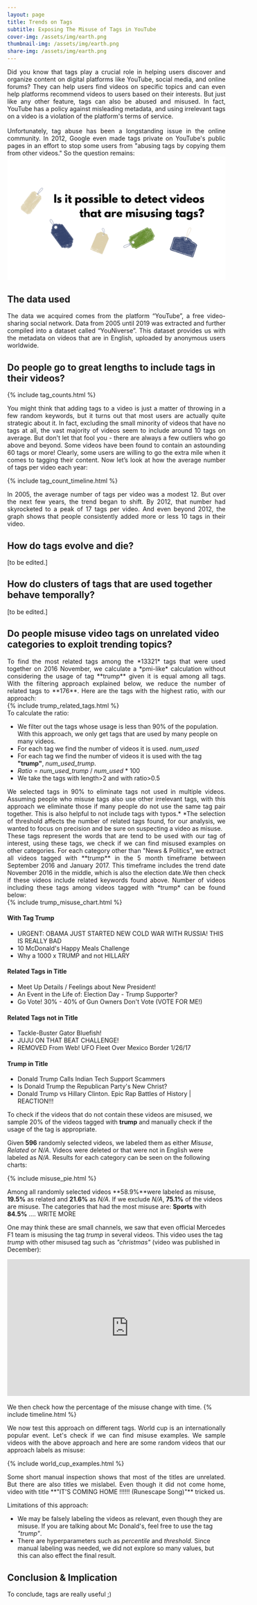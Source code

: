 ```yaml
---
layout: page
title: Trends on Tags 
subtitle: Exposing The Misuse of Tags in YouTube
cover-img: /assets/img/earth.png
thumbnail-img: /assets/img/earth.png
share-img: /assets/img/earth.png
---
```

<div style="text-align: justify"> Did you know that tags play a crucial role in helping users discover and organize content on digital platforms like YouTube, social media, and online forums? They can help users find videos on specific topics and can even help platforms recommend videos to users based on their interests. But just like any other feature, tags can also be abused and misused. In fact, YouTube has a policy against misleading metadata, and using irrelevant tags on a video is a violation of the platform's terms of service. <br><br>
Unfortunately, tag abuse has been a longstanding issue in the online community. In 2012, Google even made tags private on YouTube's public pages in an effort to stop some users from "abusing tags by copying them from other videos." So the question remains: <br>
<img src="/images/ADA-intro.png">
</div>


## The data used

<div style="text-align: justify"> The data we acquired comes from the platform “YouTube”, a free video-sharing social network. Data from 2005 until 2019 was extracted and further compiled into a dataset called “YouNiverse”. This dataset provides us with the metadata on videos that are in English, uploaded by anonymous users worldwide.  </div>

## Do people go to great lengths to include tags in their videos?

{% include tag_counts.html %}

<div style="text-align: justify"> You might think that adding tags to a video is just a matter of throwing in a few random keywords, but it turns out that most users are actually quite strategic about it. In fact, excluding the small minority of videos that have no tags at all, the vast majority of videos seem to include around 10 tags on average. But don't let that fool you - there are always a few outliers who go above and beyond. Some videos have been found to contain an astounding 60 tags or more! Clearly, some users are willing to go the extra mile when it comes to tagging their content. Now let’s look at how the average number of tags per video each year: </div>

{% include tag_count_timeline.html %}

<div style="text-align: justify"> In 2005, the average number of tags per video was a modest 12. But over the next few years, the trend began to shift. By 2012, that number had skyrocketed to a peak of 17 tags per video. And even beyond 2012, the graph shows that people consistently added more or less 10 tags in their video. </div>




## How do tags evolve and die?

<div style="text-align: justify"> [to be edited.]</div>



## How do clusters of tags that are used together behave temporally?

<div style="text-align: justify"> [to be edited.]</div>

## Do people misuse video tags on unrelated video categories to exploit trending topics?

<div style="text-align: justify"> To find the most related tags among the *13321* tags that were used together on 2016 November, we calculate a *pmi-like* calculation without considering the usage of tag **trump** given it is equal among all tags. With the filtering approach explained below, we reduce the number of related tags to **176**.
Here are the tags with the highest ratio, with our approach: </div>

<div class="row">
<div class="col-md-6" markdown="1">
  {% include trump_related_tags.html %}
</div>

<div class="col-md-6" markdown="1">
  To calculate the ratio:
  <ul>
    <li>We filter out the tags whose usage is less than 90% of the population. With this approach, we only get tags that are used by many people on many videos.</li>
    <li>For each tag we find the number of videos it is used. <i>num_used</i> </li>
    <li>For each tag we find the number of videos it is used with the tag <b>"trump"</b>,  <i>num_used_trump</i>. </li>
    <li><i>Ratio</i> = <i>num_used_trump</i> / <i>num_used</i> * 100</li>
    <li>We take the tags with length>2 and with ratio>0.5</li>
</ul>

</div>
</div>



<div style="text-align: justify"> We selected tags in 90% to eliminate tags not used in multiple videos. Assuming people who misuse tags also use other irrelevant tags, with this approach we eliminate those if many people do not use the same tag pair together. This is also helpful to not include tags with typos.*
*The selection of threshold affects the number of related tags found, for our analysis, we wanted to focus on precision and be sure on suspecting a video as misuse. </div>

<div style="text-align: justify"> These tags represent the words that are tend to be used with our tag of interest, using these tags, we check if we can find misused examples on other categories. For each category other than "News & Politics", we extract all videos tagged with **trump** in the 5 month timeframe between September 2016 and January 2017. This timeframe includes the trend date November 2016 in the middle, which is also the election date.We then check if these videos include related keywords found above. Number of videos including these tags among videos tagged with *trump* can be found below: </div>

<div class="row" style="max-height: 40%">
  <div class="col-md-6" markdown="1">
  {% include trump_misuse_chart.html %}
  </div>
  <div class="col-md-6 overflow-auto" markdown="1" >
  <div>
    <h4>With Tag Trump</h4>
    <ul>
    <li>URGENT: OBAMA JUST STARTED NEW COLD WAR WITH RUSSIA! THIS IS REALLY BAD</li>
    <li>10 McDonald's Happy Meals Challenge</li>
    <li>Why a 1000 x TRUMP and not HILLARY</li>
    </ul>
    <h4>Related Tags in Title</h4>
    <ul>
    <li>Meet Up Details / Feelings about New President!</li>
    <li>An Event in the Life of: Election Day - Trump Supporter?</li>
    <li>Go Vote! 30% - 40% of Gun Owners Don't Vote (VOTE FOR ME!)</li>
    </ul>
    <h4>Related Tags not in Title</h4>
    <ul>
    <li>Tackle-Buster Gator Bluefish!</li>
    <li>JUJU ON THAT BEAT CHALLENGE!</li>
    <li>REMOVED From Web! UFO Fleet Over Mexico Border 1/26/17</li>
    </ul>
    <h4>Trump in Title</h4>
    <ul>
    <li>Donald Trump Calls Indian Tech Support Scammers</li>
    <li>Is Donald Trump the Republican Party's New Christ?</li>
    <li>Donald Trump vs Hillary Clinton. Epic Rap Battles of History | REACTION!!!</li>
    </ul>
</div>
  </div>
</div>

To check if the videos that do not contain these videos are misused, we sample 20% of the videos tagged with **trump** and manually check if the usage of the tag is appropriate.

Given **596** randomly selected videos, we labeled them as either *Misuse*, *Related* or *N/A*. Videos were deleted or that were not in English were labeled as *N/A*.
Results for each category can be seen on the following charts:

{% include misuse_pie.html %}

Among all randomly selected videos **58.9%**were labeled as misuse, **19.5%** as related and **21.6%** as *N/A*. If we exclude *N/A*, **75.1%** of the videos are misuse.
The categories that had the most misuse are: **Sports** with **84.5%** .... WRITE MORE

One may think these are small channels, we saw that even official Mercedes F1 team is misusing the tag *trump* in several videos. This video uses the tag *trump* with other misused tag such as *"christmas"* (video was published in December):

<iframe width="560" height="315" src="https://www.youtube.com/embed/4p0c2O6tqgg" title="YouTube video player" frameborder="0" allow="accelerometer; autoplay; clipboard-write; encrypted-media; gyroscope; picture-in-picture" allowfullscreen></iframe>

We then check how the percentage of the misuse change with time.
{% include timeline.html %}

<div style="text-align: justify"> We now test this approach on different tags. World cup is an internationally popular event. Let's check if we can find misuse examples. 
We sample videos with the above approach and here are some random videos that our approach labels as misuse: </div>

{% include world_cup_examples.html %}

<div style="text-align: justify"> Some short manual inspection shows that most of the titles are unrelated. But there are also titles we mislabel. Even though it did not come home, video with title **"IT'S COMING HOME !!!!!! (Runescape Song)"** tricked us. </div>

Limitations of this approach:

- We may be falsely labeling the videos as relevant, even though they are misuse. If you are talking about Mc Donald's, feel free to use the tag *"trump"*.
- There are hyperparameters such as *percentile* and *threshold*. Since manual labeling was needed, we did not explore so many values, but this can also effect the final result.

## Conclusion & Implication

To conclude, tags are really useful ;)
